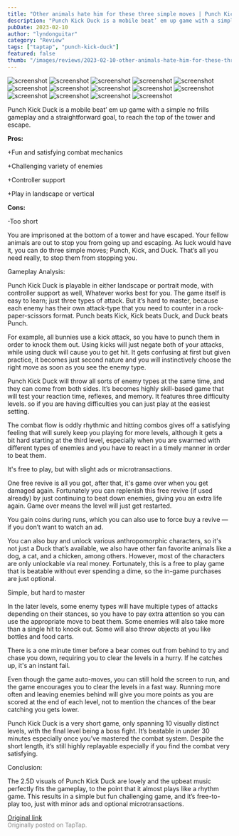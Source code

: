 ```yaml
---
title: "Other animals hate him for these three simple moves | Punch Kick Duck - Full Review"
description: "Punch Kick Duck is a mobile beat’ em up game with a simple no frills gameplay and a straightforward goal, to reach the top of the tower and escape."
pubDate: 2023-02-10
author: "lyndonguitar"
category: "Review"
tags: ["taptap", "punch-kick-duck"]
featured: false
thumb: "/images/reviews/2023-02-10-other-animals-hate-him-for-these-three-simple-moves--punch-kick-duck---full-review-0.avif"
---
```


<div class="gallery">
  <img src="/images/reviews/2023-02-10-other-animals-hate-him-for-these-three-simple-moves--punch-kick-duck---full-review-0.avif" alt="screenshot" />
  <img src="/images/reviews/2023-02-10-other-animals-hate-him-for-these-three-simple-moves--punch-kick-duck---full-review-1.avif" alt="screenshot" />
  <img src="/images/reviews/2023-02-10-other-animals-hate-him-for-these-three-simple-moves--punch-kick-duck---full-review-2.avif" alt="screenshot" />
  <img src="/images/reviews/2023-02-10-other-animals-hate-him-for-these-three-simple-moves--punch-kick-duck---full-review-3.avif" alt="screenshot" />
  <img src="/images/reviews/2023-02-10-other-animals-hate-him-for-these-three-simple-moves--punch-kick-duck---full-review-4.avif" alt="screenshot" />
  <img src="/images/reviews/2023-02-10-other-animals-hate-him-for-these-three-simple-moves--punch-kick-duck---full-review-5.avif" alt="screenshot" />
  <img src="/images/reviews/2023-02-10-other-animals-hate-him-for-these-three-simple-moves--punch-kick-duck---full-review-6.avif" alt="screenshot" />
  <img src="/images/reviews/2023-02-10-other-animals-hate-him-for-these-three-simple-moves--punch-kick-duck---full-review-7.avif" alt="screenshot" />
  <img src="/images/reviews/2023-02-10-other-animals-hate-him-for-these-three-simple-moves--punch-kick-duck---full-review-8.avif" alt="screenshot" />
  <img src="/images/reviews/2023-02-10-other-animals-hate-him-for-these-three-simple-moves--punch-kick-duck---full-review-9.avif" alt="screenshot" />
  <img src="/images/reviews/2023-02-10-other-animals-hate-him-for-these-three-simple-moves--punch-kick-duck---full-review-10.avif" alt="screenshot" />
  <img src="/images/reviews/2023-02-10-other-animals-hate-him-for-these-three-simple-moves--punch-kick-duck---full-review-11.avif" alt="screenshot" />
  <img src="/images/reviews/2023-02-10-other-animals-hate-him-for-these-three-simple-moves--punch-kick-duck---full-review-12.avif" alt="screenshot" />
  <img src="/images/reviews/2023-02-10-other-animals-hate-him-for-these-three-simple-moves--punch-kick-duck---full-review-13.avif" alt="screenshot" />
</div>

Punch Kick Duck is a mobile beat’ em up game with a simple no frills gameplay and a straightforward goal, to reach the top of the tower and escape.


**Pros:**


+Fun and satisfying combat mechanics

+Challenging variety of enemies

+Controller support

+Play in landscape or vertical


**Cons:**


-Too short

You are imprisoned at the bottom of a tower and have escaped. Your fellow animals are out to stop you from going up and escaping. As luck would have it, you can do three simple moves; Punch, Kick, and Duck. That’s all you need really, to stop them from stopping you.

Gameplay Analysis:

Punch Kick Duck is playable in either landscape or portrait mode, with controller support as well, Whatever works best for you. The game itself is easy to learn; just three types of attack. But it’s hard to master, because each enemy has their own attack-type that you need to counter in a rock-paper-scissors format. Punch beats Kick, Kick beats Duck, and Duck beats Punch.

For example, all bunnies use a kick attack, so you have to punch them in order to knock them out. Using kicks will just negate both of your attacks, while using duck will cause you to get hit. It gets confusing at first but given practice, it becomes just second nature and you will instinctively choose the right move as soon as you see the enemy type.

Punch Kick Duck will throw all sorts of enemy types at the same time, and they can come from both sides. It’s becomes highly skill-based game that will test your reaction time, reflexes, and memory. It features three difficulty levels. so if you are having difficulties you can just play at the easiest setting.

The combat flow is oddly rhythmic and hitting combos gives off a satisfying feeling that will surely keep you playing for more levels, although it gets a bit hard starting at the third level, especially when you are swarmed with different types of enemies and you have to react in a timely manner in order to beat them.

It's free to play, but with slight ads or microtransactions.

One free revive is all you got, after that, it's game over when you get damaged again. Fortunately you can replenish this free revive (if used already) by just continuing to beat down enemies, giving you an extra life again. Game over means the level will just get restarted.

You gain coins during runs, which you can also use to force buy a revive — if you don’t want to watch an ad.

You can also buy and unlock various anthropomorphic characters, so it's not just a Duck that’s available, we also have other fan favorite animals like a dog, a cat, and a chicken, among others. However, most of the characters are only unlockable via real money. Fortunately, this is a free to play game that is beatable without ever spending a dime, so the in-game purchases are just optional.

Simple, but hard to master

In the later levels, some enemy types will have multiple types of attacks depending on their stances, so you have to pay extra attention so you can use the appropriate move to beat them. Some enemies will also take more than a single hit to knock out. Some will also throw objects at you like bottles and food carts.

There is a one minute timer before a bear comes out from behind to try and chase you down, requiring you to clear the levels in a hurry. If he catches up, it's an instant fail.

Even though the game auto-moves, you can still hold the screen to run, and the game encourages you to clear the levels in a fast way. Running more often and leaving enemies behind will give you more points as you are scored at the end of each level, not to mention the chances of the bear catching you gets lower.

Punch Kick Duck is a very short game, only spanning 10 visually distinct levels, with the final level being a boss fight. It’s beatable in under 30 minutes especially once you’ve mastered the combat system. Despite the short length, it’s still highly replayable especially if you find the combat very satisfying.

Conclusion:

The 2.5D visuals of Punch Kick Duck are lovely and the upbeat music perfectly fits the gameplay, to the point that it almost plays like a rhythm game. This results in a simple but fun challenging game, and it’s free-to-play too, just with minor ads and optional microtransactions.

[Original link](https://www.taptap.io/post/4492652)<br><span style="font-size: 0.95em; color: #888;">Originally posted on TapTap.</span>
